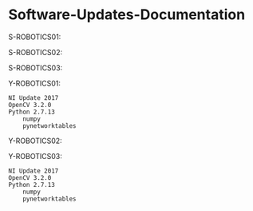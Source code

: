 # Software-Updates-Documentation

S-ROBOTICS01:


S-ROBOTICS02:


S-ROBOTICS03:


Y-ROBOTICS01:

	NI Update 2017
	OpenCV 3.2.0
	Python 2.7.13
		numpy
		pynetworktables
  

Y-ROBOTICS02:


Y-ROBOTICS03:

	NI Update 2017
	OpenCV 3.2.0
	Python 2.7.13
		numpy
		pynetworktables